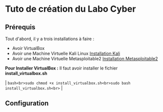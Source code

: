 # Tuto de création du Labo Cyber

## Prérequis
Tout d'abord, il y a trois installations à faire :
- Avoir VirtualBox
- Avoir une Machine Virtuelle Kali Linux [Installation Kali](https://cdimage.kali.org/kali-2025.1c/kali-linux-2025.1c-virtualbox-amd64.7z)
- Avoir une Machine Virtuelle Metasploitable2 [Installation Metasploitable2](https://sourceforge.net/projects/metasploitable2/)

**Pour Installer VirtualBox :**
Il faut avoir installer le fichier **install_virtualbox.sh**

| ```bash<br>sudo chmod +x install_virtualbox.sh<br>sudo bash install_virtualbox.sh<br>``` |

## Configuration

